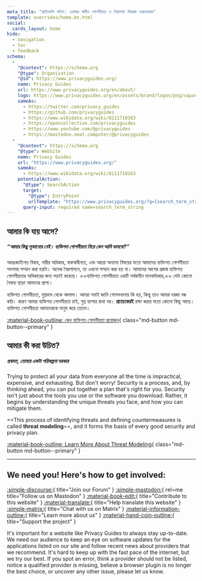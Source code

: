 ```yaml
---
meta_title: "প্রাইভেসি গাইড: তোমার স্বাধীন গোপনীয়তা ও নিরাপত্তা বিষয়ক তথ্যভাণ্ডার"
template: overrides/home.bn.html
social:
  cards_layout: home
hide:
  - navigation
  - toc
  - feedback
schema:
  - 
    "@context": https://schema.org
    "@type": Organization
    "@id": https://www.privacyguides.org/
    name: Privacy Guides
    url: https://www.privacyguides.org/en/about/
    logo: https://www.privacyguides.org/en/assets/brand/logos/png/square/pg-yellow.png
    sameAs:
      - https://twitter.com/privacy_guides
      - https://github.com/privacyguides
      - https://www.wikidata.org/wiki/Q111710163
      - https://opencollective.com/privacyguides
      - https://www.youtube.com/@privacyguides
      - https://mastodon.neat.computer/@privacyguides
  - 
    "@context": https://schema.org
    "@type": WebSite
    name: Privacy Guides
    url: "https://www.privacyguides.org/"
    sameAs:
      - https://www.wikidata.org/wiki/Q111710163
    potentialAction:
      "@type": SearchAction
      target:
        "@type": EntryPoint
        urlTemplate: "https://www.privacyguides.org/?q={search_term_string}"
      query-input: required name=search_term_string
---
```


<!-- markdownlint-disable-next-line -->
## আমার কি যায় আসে?

##### “আমার কিছু লুকানোর নেই। ব্যক্তিগত গোপনীয়তা নিয়ে কেন আমি ভাববো?”

আন্তঃজাতিগত বিবাহ, নারীর অধিকার, বাকস্বাধীনতা, এবং আরো অন্যান্য বিষয়ের মতো আমাদের ব্যক্তিগত গোপনীয়তা সবসময় সম্মান করা হয়নি। অনেক স্বৈরশাসনে, তা এখনো সম্মান করা হয় না। আমাদের আগের প্রজন্ম ব্যক্তিগত গোপনীয়তার অধিকারের জন্য লড়াই করেছে। ==ব্যক্তিগত গোপনীয়তা একটি সর্বজনীন মানবাধিকার,== যেটা কোনো বৈষম্য ছাড়া আমাদের প্রাপ্য।

ব্যক্তিগত গোপনীয়তা, গুপ্তভাব থেকে আলাদা। আমরা সবাই জানি গোসলখানায় কি হয়, কিন্তু তাও আমরা দরজা বন্ধ করি। কারণ আমরা ব্যক্তিগত গোপনীয়তা চাই, গুপ্ত ব্যাপার রাখা নয়। **প্রত্যেকেরই** রক্ষা করার মতো কোনো কিছু আছে। ব্যক্তিগত গোপনীয়তা আমাদেরকে মানুষ করে তোলে।

[:material-book-outline: কেন ব্যক্তিগত গোপনীয়তা প্রয়োজন](basics/why-privacy-matters.md){ class="md-button md-button--primary" }

## আমার কী করা উচিত?

##### প্রথমত, তোমার একটা পরিকল্পনা দরকার

Trying to protect all your data from everyone all the time is impractical, expensive, and exhausting. But don't worry! Security is a process, and, by thinking ahead, you can put together a plan that's right for you. Security isn't just about the tools you use or the software you download. Rather, it begins by understanding the unique threats you face, and how you can mitigate them.

==This process of identifying threats and defining countermeasures is called **threat modeling**==, and it forms the basis of every good security and privacy plan.

[:material-book-outline: Learn More About Threat Modeling](basics/threat-modeling.md){ class="md-button md-button--primary" }

---

## We need you! Here's how to get involved:

[:simple-discourse:](https://discuss.privacyguides.net){ title="Join our Forum" }
[:simple-mastodon:](https://mastodon.neat.computer/@privacyguides){ rel=me title="Follow us on Mastodon" }
[:material-book-edit:](https://github.com/privacyguides/privacyguides.org){ title="Contribute to this website" }
[:material-translate:](https://matrix.to/#/#pg-i18n:aragon.sh){ title="Help translate this website" }
[:simple-matrix:](https://matrix.to/#/#privacyguides:matrix.org){ title="Chat with us on Matrix" }
[:material-information-outline:](about/index.md){ title="Learn more about us" }
[:material-hand-coin-outline:](about/donate.md){ title="Support the project" }

It's important for a website like Privacy Guides to always stay up-to-date. We need our audience to keep an eye on software updates for the applications listed on our site and follow recent news about providers that we recommend. It's hard to keep up with the fast pace of the internet, but we try our best. If you spot an error, think a provider should not be listed, notice a qualified provider is missing, believe a browser plugin is no longer the best choice, or uncover any other issue, please let us know.
